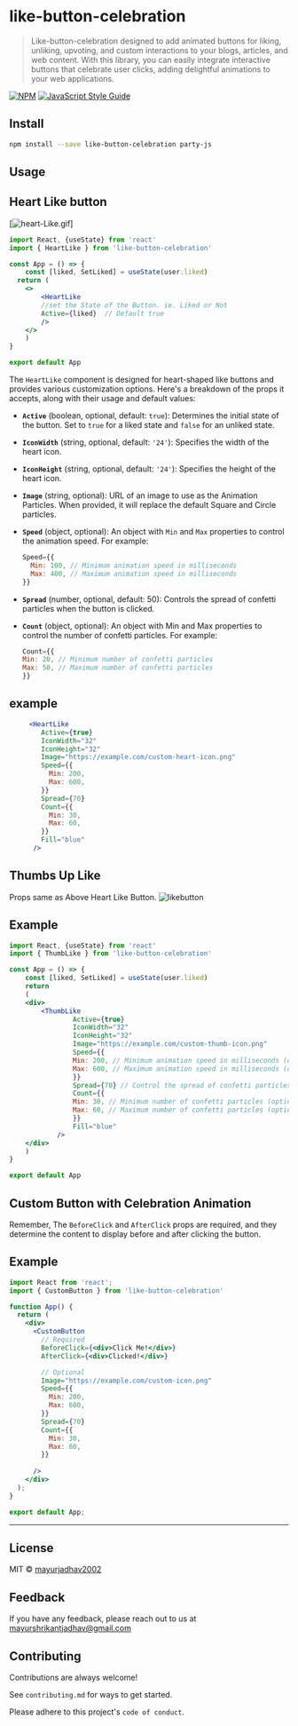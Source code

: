 # like-button-celebration

> Like-button-celebration designed to add animated buttons for liking, unliking, upvoting, and custom interactions to your blogs, articles, and web content. With this library, you can easily integrate interactive buttons that celebrate user clicks, adding delightful animations to your web applications.

[![NPM](https://img.shields.io/npm/v/like-button-celebration.svg)](https://www.npmjs.com/package/like-button-celebration) [![JavaScript Style Guide](https://img.shields.io/badge/code_style-standard-brightgreen.svg)](https://standardjs.com)

## Install

```bash
npm install --save like-button-celebration party-js
```

## Usage

## Heart Like button
[![heart-Like.gif](https://i.postimg.cc/q76CK1jr/heart-Like.gif)]
```jsx
import React, {useState} from 'react'
import { HeartLike } from 'like-button-celebration'

const App = () => {
    const [liked, SetLiked] = useState(user.liked)
  return (
    <>
        <HeartLike 
        //set the State of the Button. ie. Liked or Not
        Active={liked}  // Default true
        />
    </>
    )
}

export default App

```
The `HeartLike` component is designed for heart-shaped like buttons and provides various customization options. Here's a breakdown of the props it accepts, along with their usage and default values:

- **`Active`** (boolean, optional, default: `true`): Determines the initial state of the button. Set to `true` for a liked state and `false` for an unliked state.

- **`IconWidth`** (string, optional, default: `'24'`): Specifies the width of the heart icon.

- **`IconHeight`** (string, optional, default: `'24'`): Specifies the height of the heart icon.

- **`Image`** (string, optional): URL of an image to use as the Animation Particles. When provided, it will replace the default Square and Circle particles.

- **`Speed`** (object, optional): An object with `Min` and `Max` properties to control the animation speed. For example:

  ```jsx
  Speed={{
    Min: 100, // Minimum animation speed in milliseconds
    Max: 400, // Maximum animation speed in milliseconds
  }}
  ```
- **`Spread`** (number, optional, default: 50): Controls the spread of confetti particles when the button is clicked.

- **`Count`**  (object, optional): An object with Min and Max properties to control the number of confetti particles. For example:

  ```jsx
  Count={{
  Min: 20, // Minimum number of confetti particles
  Max: 50, // Maximum number of confetti particles
  }}
  ```

## example
```jsx
     <HeartLike
        Active={true}
        IconWidth="32"
        IconHeight="32"
        Image="https://example.com/custom-heart-icon.png"
        Speed={{
          Min: 200,
          Max: 600,
        }}
        Spread={70}
        Count={{
          Min: 30,
          Max: 60,
        }}
        Fill="blue"
      />
```


## Thumbs Up Like
Props same as Above Heart Like Button.
![likebutton](https://github.com/mayurjadhav2002/like-button-celebration/assets/63432459/cf74634d-319e-41ed-8a28-5d940e35fbe9)

## Example
```jsx
import React, {useState} from 'react'
import { ThumbLike } from 'like-button-celebration'

const App = () => {
    const [liked, SetLiked] = useState(user.liked)
    return 
    (
    <div>
        <ThumbLike
                Active={true} 
                IconWidth="32" 
                IconHeight="32"
                Image="https://example.com/custom-thumb-icon.png" 
                Speed={{
                Min: 200, // Minimum animation speed in milliseconds (optional, default: 100)
                Max: 600, // Maximum animation speed in milliseconds (optional, default: 400)
                }}
                Spread={70} // Control the spread of confetti particles (optional, default: 50)
                Count={{
                Min: 30, // Minimum number of confetti particles (optional, default: 20)
                Max: 60, // Maximum number of confetti particles (optional, default: 50)
                }}
                Fill="blue" 
            />
    </div>
    )
}

export default App
```



## Custom Button with Celebration Animation
Remember, The `BeforeClick` and `AfterClick` props are required, and they determine the content to display before and after clicking the button.
## Example
```jsx
import React from 'react';
import { CustomButton } from 'like-button-celebration'

function App() {
  return (
    <div>
      <CustomButton
        // Required
        BeforeClick={<div>Click Me!</div>}
        AfterClick={<div>Clicked!</div>}

        // Optional
        Image="https://example.com/custom-icon.png"
        Speed={{
          Min: 200,
          Max: 600,
        }}
        Spread={70}
        Count={{
          Min: 30,
          Max: 60,
        }}
        
      />
    </div>
  );
}

export default App;

```
---------------


## License

MIT © [mayurjadhav2002](https://github.com/mayurjadhav2002)



## Feedback

If you have any feedback, please reach out to us at mayurshrikantjadhav@gmail.com


## Contributing

Contributions are always welcome!

See `contributing.md` for ways to get started.

Please adhere to this project's `code of conduct`.



